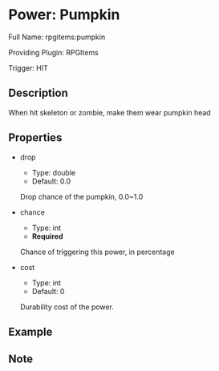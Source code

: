 # Power: Pumpkin

Full Name: rpgitems:pumpkin

Providing Plugin: RPGItems

Trigger: HIT

<!-- beginCustomHeader -->
<!-- endCustomHeader -->

## Description

When hit skeleton or zombie, make them wear pumpkin head
<!-- beginCustomDescription -->
<!-- endCustomDescription -->

## Properties

* drop

  * Type: double
  * Default: 0.0

  Drop chance of the pumpkin, 0.0~1.0

* chance

  * Type: int
  * **Required**

  Chance of triggering this power, in percentage

* cost

  * Type: int
  * Default: 0

  Durability cost of the power.


<!-- beginCustomProperties -->
<!-- endCustomProperties -->

## Example

<!-- beginCustomExample -->
<!-- endCustomExample -->

## Note

<!-- beginCustomNote -->
<!-- endCustomNote -->